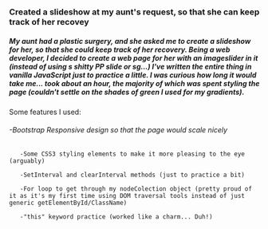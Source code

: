 ### Created a slideshow at my aunt's request, so that she can keep track of her recovey

##### My aunt had a plastic surgery, and she asked me to create a slideshow for her, so that she could keep track of her recovery. Being a web developer, I decided to create a web page for her with an imageslider in it (instead of using s shitty PP slide or sg...) I've written the entire thing in vanilla JavaScript just to practice a little. I was curious how long it would take me... took about an hour, the majority of which was spent styling the page (couldn't settle on the shades of green I used for my gradients).

Some features I used:

###### -Bootstrap Responsive design so that the page would scale nicely
	  
	   -Some CSS3 styling elements to make it more pleasing to the eye (arguably)

	   -SetInterval and clearInterval methods (just to practice a bit)

	   -For loop to get through my nodeColection object (pretty proud of it as it's my first time using DOM traversal tools instead of just generic getElementById/ClassName)

	   -"this" keyword practice (worked like a charm... Duh!)